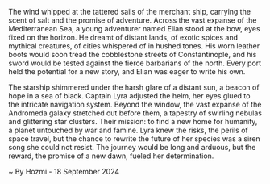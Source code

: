 
The wind whipped at the tattered sails of the merchant ship, carrying the scent of salt and the promise of adventure.  Across the vast expanse of the Mediterranean Sea, a young adventurer named Elian stood at the bow, eyes fixed on the horizon.  He dreamt of distant lands, of exotic spices and mythical creatures, of cities whispered of in hushed tones. His worn leather boots would soon tread the cobblestone streets of Constantinople, and his sword would be tested against the fierce barbarians of the north.  Every port held the potential for a new story, and Elian was eager to write his own.

The starship shimmered under the harsh glare of a distant sun, a beacon of hope in a sea of black.  Captain Lyra adjusted the helm, her eyes glued to the intricate navigation system.  Beyond the window, the vast expanse of the Andromeda galaxy stretched out before them, a tapestry of swirling nebulas and glittering star clusters.  Their mission: to find a new home for humanity, a planet untouched by war and famine.  Lyra knew the risks, the perils of space travel, but the chance to rewrite the future of her species was a siren song she could not resist. The journey would be long and arduous, but the reward, the promise of a new dawn, fueled her determination. 

~ By Hozmi - 18 September 2024
